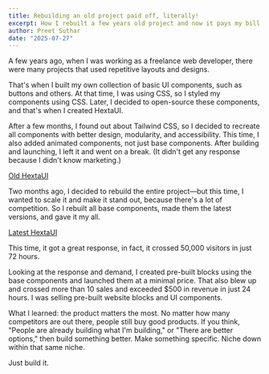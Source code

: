 ```yaml
---
title: Rebuilding an old project paid off, literally!
excerpt: How I rebuilt a few years old project and now it pays my bill
author: Preet Suthar
date: "2025-07-27"
---
```


A few years ago, when I was working as a freelance web developer, there were many projects that used repetitive layouts and designs.

That's when I built my own collection of basic UI components, such as buttons and others. At that time, I was using CSS, so I styled my components using CSS. Later, I decided to open-source these components, and that's when I created HextaUI.

After a few months, I found out about Tailwind CSS, so I decided to recreate all components with better design, modularity, and accessibility. This time, I also added animated components, not just base components. After building and launching, I left it and went on a break. (It didn't get any response because I didn't know marketing.)

[Old HextaUI](https://eloquent-belekoy-8b3fc1.netlify.app/)

Two months ago, I decided to rebuild the entire project—but this time, I wanted to scale it and make it stand out, because there's a lot of competition. So I rebuilt all base components, made them the latest versions, and gave it my all.

[Latest HextaUI](https://hextaui.com/)

This time, it got a great response, in fact, it crossed 50,000 visitors in just 72 hours.

Looking at the response and demand, I created pre-built blocks using the base components and launched them at a minimal price. That also blew up and crossed more than 10 sales and exceeded $500 in revenue in just 24 hours. I was selling pre-built website blocks and UI components.

What I learned: the product matters the most. No matter how many competitors are out there, people still buy good products. If you think, "People are already building what I'm building," or "There are better options," then build something better. Make something specific. Niche down within that same niche.

Just build it.
